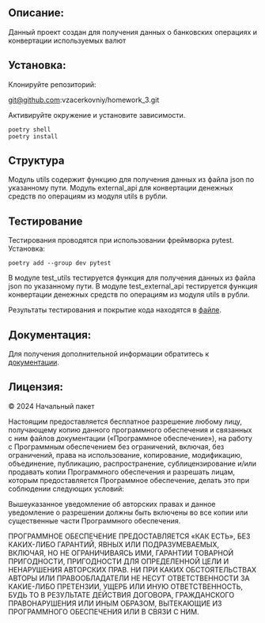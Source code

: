 ## Описание:
Данный проект создан для получения данных о банковских операциях и конвертации используемых валют

## Установка:
Клонируйте репозиторий:

git@github.com:vzacerkovniy/homework_3.git

Активируйте окружение и установите зависимости.

```
poetry shell
poetry install
```

## Структура
Модуль utils содержит функцию для получения данных из файла json по указанному пути.
Модуль external_api для конвертации денежных средств по операциям из модуля utils в рубли.

## Тестирование
Тестирования проводятся при использовании фреймворка pytest. Установка:

```
poetry add --group dev pytest
```

В модуле test_utils тестируется функция для получения данных из файла json по указанному пути.
В модуле test_external_api тестируется функция конвертации денежных средств по операциям из модуля utils в рубли.

Результаты тестирования и покрытие кода находятся в [файле](./htmlcov/index.html).

## Документация:
Для получения дополнительной информации обратитесь к [документации](./README.md).

## Лицензия:
© 2024 Начальный пакет

Настоящим предоставляется бесплатное разрешение любому лицу, получающему копию данного программного обеспечения и 
связанных с ним файлов документации («Программное обеспечение»), на работу с Программным обеспечением без ограничений, 
включая, без ограничений, права на использование, копирование, модификацию, объединение, публикацию, распространение, 
сублицензирование и/или продавать копии Программного обеспечения и разрешать лицам, которым предоставляется Программное 
обеспечение, делать это при соблюдении следующих условий:

Вышеуказанное уведомление об авторских правах и данное уведомление о разрешении должны быть включены во все копии или 
существенные части Программного обеспечения.

ПРОГРАММНОЕ ОБЕСПЕЧЕНИЕ ПРЕДОСТАВЛЯЕТСЯ «КАК ЕСТЬ», БЕЗ КАКИХ-ЛИБО ГАРАНТИЙ, ЯВНЫХ ИЛИ ПОДРАЗУМЕВАЕМЫХ, ВКЛЮЧАЯ, НО НЕ 
ОГРАНИЧИВАЯСЬ ИМИ, ГАРАНТИИ ТОВАРНОЙ ПРИГОДНОСТИ, ПРИГОДНОСТИ ДЛЯ ОПРЕДЕЛЕННОЙ ЦЕЛИ И НЕНАРУШЕНИЯ АВТОРСКИХ ПРАВ. НИ 
ПРИ КАКИХ ОБСТОЯТЕЛЬСТВАХ АВТОРЫ ИЛИ ПРАВООБЛАДАТЕЛИ НЕ НЕСУТ ОТВЕТСТВЕННОСТИ ЗА КАКИЕ-ЛИБО ПРЕТЕНЗИИ, УЩЕРБ ИЛИ ИНУЮ 
ОТВЕТСТВЕННОСТЬ, БУДЬ ТО В РЕЗУЛЬТАТЕ ДЕЙСТВИЯ ДОГОВОРА, ГРАЖДАНСКОГО ПРАВОНАРУШЕНИЯ ИЛИ ИНЫМ ОБРАЗОМ, ВЫТЕКАЮЩИЕ ИЗ 
ПРОГРАММНОГО ОБЕСПЕЧЕНИЯ ИЛИ В СВЯЗИ С НИМ.
